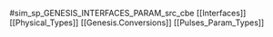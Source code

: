 #sim_sp_GENESIS_INTERFACES_PARAM_src_cbe
[[Interfaces]]
[[Physical_Types]]
[[Genesis.Conversions]]
[[Pulses_Param_Types]]
